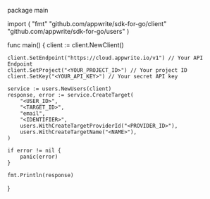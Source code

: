 package main

import (
    "fmt"
    "github.com/appwrite/sdk-for-go/client"
    "github.com/appwrite/sdk-for-go/users"
)

func main() {
    client := client.NewClient()

    client.SetEndpoint("https://cloud.appwrite.io/v1") // Your API Endpoint
    client.SetProject("<YOUR_PROJECT_ID>") // Your project ID
    client.SetKey("<YOUR_API_KEY>") // Your secret API key

    service := users.NewUsers(client)
    response, error := service.CreateTarget(
        "<USER_ID>",
        "<TARGET_ID>",
        "email",
        "<IDENTIFIER>",
        users.WithCreateTargetProviderId("<PROVIDER_ID>"),
        users.WithCreateTargetName("<NAME>"),
    )

    if error != nil {
        panic(error)
    }

    fmt.Println(response)
}
